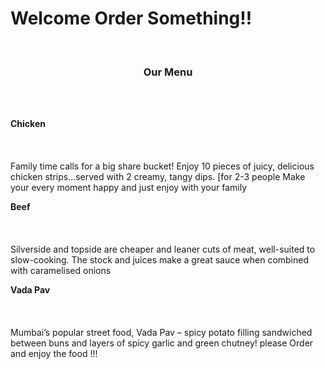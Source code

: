 
<html>
<head>
  <meta charset="utf-8">

<meta name="viewport"
 content="width=device-width ,initial-scale=1.0">

  <link rel="stylesheet" href="index2.css">

  </head>
  
<body>
  <h1>  Welcome Order Something!!</h1>
  <br>
  <center><h3>Our Menu</h3></center>
  <div id="container">
  <br><br>
  <div class=" col-sm-12 col-lg-4 col-md-6 " id="si"><p>
    <b> Chicken</b>
    <br><br><br><br>
   Family time calls for a big share bucket! Enjoy 10 pieces of juicy, delicious chicken strips...served with 2 creamy, tangy dips. [for 2-3 people
   Make your every moment happy and just enjoy  with your family
  </p></div>
  
  <div class="col-lg-4 col-md-6 col-sm-12" id="sid"><p>
    <b>Beef</b>
     <br><br><br><br>
    Silverside and topside are cheaper and leaner cuts of meat, well-suited to slow-cooking. The stock and juices make a great sauce when combined with caramelised onions  
  </p></div> 
  
  <div class="col-lg-4 col-md-12 col-sm-12" id="sidd"><p>
   <b>Vada Pav</b>
    <br><br><br><br>
    Mumbai’s popular street food, Vada Pav – spicy potato filling sandwiched between buns and layers of spicy garlic and green chutney!
      please Order and enjoy the food !!!
    </p></div>
   
  </div>
  


  
</body>
  
  
  
</html>
